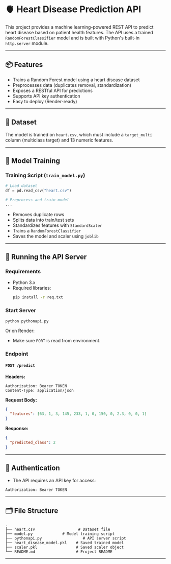 
# 🫀 Heart Disease Prediction API

This project provides a machine learning-powered REST API to predict heart disease based on patient health features. The API uses a trained `RandomForestClassifier` model and is built with Python's built-in `http.server` module.

---

## 📦 Features

- Trains a Random Forest model using a heart disease dataset
- Preprocesses data (duplicates removal, standardization)
- Exposes a RESTful API for predictions
- Supports API key authentication
- Easy to deploy (Render-ready)

---

## 📁 Dataset

The model is trained on `heart.csv`, which must include a `target_multi` column (multiclass target) and 13 numeric features.

---

## 🧠 Model Training

### Training Script (`train_model.py`)
```python
# Load dataset
df = pd.read_csv("heart.csv")

# Preprocess and train model
...
```

- Removes duplicate rows
- Splits data into train/test sets
- Standardizes features with `StandardScaler`
- Trains a `RandomForestClassifier`
- Saves the model and scaler using `joblib`

---

## 🚀 Running the API Server

### Requirements

- Python 3.x
- Required libraries:
  ```bash
  pip install -r req.txt
  ```

### Start Server
```bash
python pythonapi.py
```
Or on Render:
- Make sure `PORT` is read from environment.

### Endpoint

#### `POST /predict`

**Headers:**
```
Authorization: Bearer TOKEN
Content-Type: application/json
```

**Request Body:**
```json
{
  "features": [63, 1, 3, 145, 233, 1, 0, 150, 0, 2.3, 0, 0, 1]
}
```

**Response:**
```json
{
  "predicted_class": 2
}
```

---

## 🔐 Authentication

- The API requires an API key for access:
```
Authorization: Bearer TOKEN
```

---

## 🗂 File Structure

```
.
├── heart.csv                   # Dataset file
├── model.py             # Model training script
├── pythonapi.py                  # API server script
├── heart_disease_model.pkl    # Saved trained model
├── scaler.pkl                 # Saved scaler object
└── README.md                  # Project README
```

---

